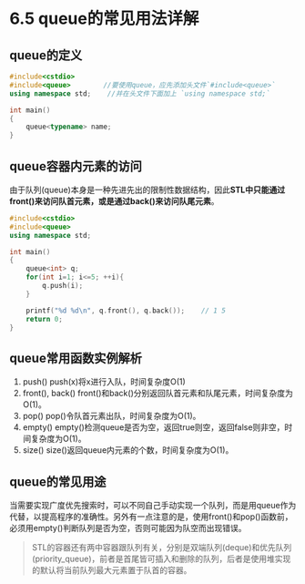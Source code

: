 # 6.5 queue的常见用法详解

## queue的定义

```cpp
#include<cstdio>
#include<queue>        //要使用queue，应先添加头文件`#include<queue>`
using namespace std;    //并在头文件下面加上 `using namespace std;`

int main()
{
    queue<typename> name;
}
```

## queue容器内元素的访问

由于队列(queue)本身是一种先进先出的限制性数据结构，因此**STL中只能通过front()来访问队首元素，或是通过back()来访问队尾元素**。

```cpp
#include<cstdio>
#include<queue>
using namespace std;

int main()
{
    queue<int> q;
    for(int i=1; i<=5; ++i){
        q.push(i);
    }

    printf("%d %d\n", q.front(), q.back());    // 1 5
    return 0;
}
```

## queue常用函数实例解析

1. push()
push(x)将x进行入队，时间复杂度O(1)
2. front(), back()
front()和back()分别返回队首元素和队尾元素，时间复杂度为O(1)。
3. pop()
pop()令队首元素出队，时间复杂度为O(1)。
4. empty()
empty()检测queue是否为空，返回true则空，返回false则非空，时间复杂度为O(1)。
5. size()
size()返回queue内元素的个数，时间复杂度为O(1)。

## queue的常见用途

当需要实现广度优先搜索时，可以不同自己手动实现一个队列，而是用queue作为代替，以提高程序的准确性。另外有一点注意的是，使用front()和pop()函数前，必须用empty()判断队列是否为空，否则可能因为队空而出现错误。

> STL的容器还有两中容器跟队列有关，分别是双端队列(deque)和优先队列(priority_queue)，前者是首尾皆可插入和删除的队列，后者是使用堆实现的默认将当前队列最大元素置于队首的容器。
